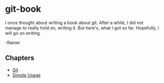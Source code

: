 git-book
========

I once thought about writing a book about git. After a while, I did not manage
to really hold on, writing it.
But here's, what I got so far. Hopefully, i will go on writing.

-Rainer

Chapters
--------

 - [Git](git1.md)
 - [Simple Usage](git2.md)
